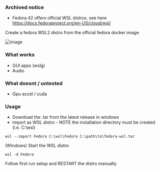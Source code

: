 ### Archived notice
  - Fedora 42 offers official WSL distros. see here https://docs.fedoraproject.org/en-US/cloud/wsl/



Create a fedora WSL2 distro from the official fedora docker image

![image](https://github.com/xtenduke/wslfedora/assets/5002212/1abc66a2-6b1b-4f66-88e2-906ae227e99e)


### What works
- GUI apps (wslg)
- Audio

### What doesnt / untested
- Gpu accel / cuda

### Usage
- Download the .tar from the latest release in windows
- import as WSL distro - NOTE the installation directory must be created (i.e. C:\wsl)
```
wsl --import Fedora C:\wsl\Fedora C:\path\to\fedora-wsl.tar
```

(Windows) Start the WSL distro
```
wsl -d Fedora
```

Follow first run setup and RESTART the distro manually
